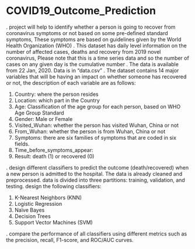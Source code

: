 # COVID19_Outcome_Prediction
. project will help to identify whether a person is going to recover from coronavirus symptoms or not based on some pre-defined standard symptoms, These symptoms are
based on guidelines given by the World Health Organization (WHO)
. This dataset has daily level information on the number of affected cases, deaths and recovery from 2019 novel coronavirus, Please note that this is a time series data and so the number of cases on any given day is the cumulative number
. The data is available from 22 Jan, 2020. Data is in “data.csv”
. The dataset contains 14 major variables that will be having an impact on whether someone has recovered or not, the description of each variable are as follows:
1. Country: where the person resides
2. Location: which part in the Country
3. Age: Classification of the age group for each person, based on WHO Age Group Standard
4. Gender: Male or Female
5. Visited_Wuhan: whether the person has visited Wuhan, China or not
6. From_Wuhan: whether the person is from Wuhan, China or not
7. Symptoms: there are six families of symptoms that are coded in six fields.
13. Time_before_symptoms_appear:
14. Result: death (1) or recovered (0)

. design different classifiers to predict the outcome (death/recovered) when a new person is admitted to the hospital. The data is already cleaned and preprocessed.
  data is divided into three partitions: training, validation, and testing. design the following classifiers:
1. K-Nearest Neighbors (KNN)
2. Logistic Regression 
3. Naïve Bayes 
4. Decision Trees
5. Support Vector Machines (SVM)

. compare the performance of all classifiers using different metrics such as the precision, recall, F1-score, and ROC/AUC curves.
